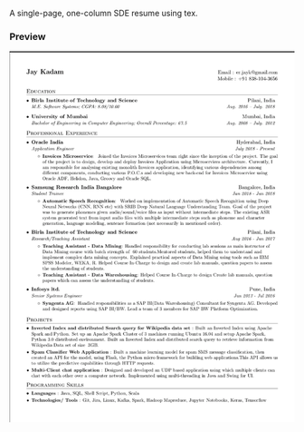 
A single-page, one-column SDE resume using tex.

### Preview
![Resume Screenshot](/resume_preview.png)
